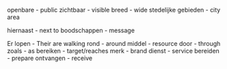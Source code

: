 openbare - public
zichtbaar - visible
breed - wide
stedelijke gebieden - city area 

hiernaast - next to
boodschappen - message

Er lopen - Their are walking
rond - around 
middel - resource
door - through
zoals - as
bereiken - target/reaches
merk - brand
dienst - service
bereiden - prepare
ontvangen - receive
